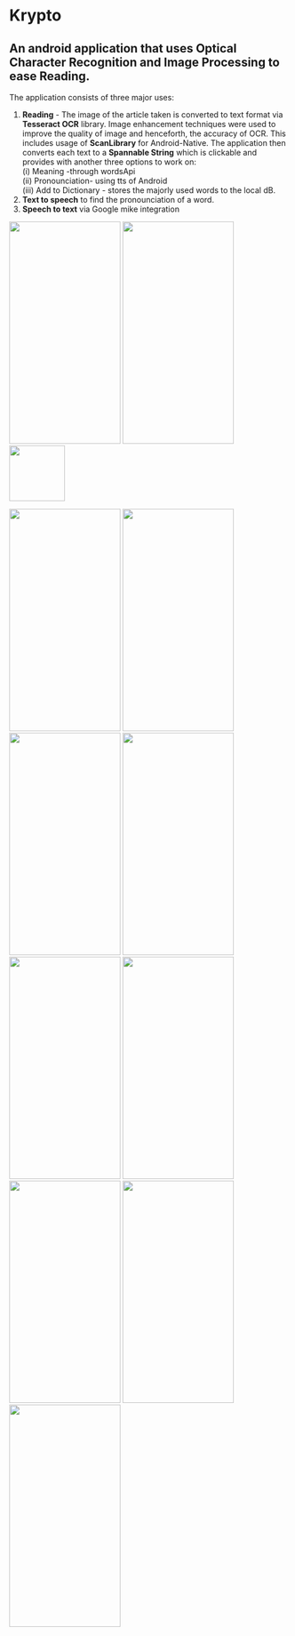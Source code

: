 # Krypto
## An android application that uses Optical Character Recognition and Image Processing to ease Reading.

The application consists of three major uses:
1. **Reading** - The image of the article taken is converted to text format via **Tesseract OCR** library.
   Image enhancement techniques were used to improve the quality of image and henceforth, the accuracy of OCR.
   This includes usage of **ScanLibrary** for Android-Native.
   The application then converts each text to a **Spannable String** which is clickable and provides with another three options
   to work on: </br>
      (i) Meaning -through wordsApi </br>
      (ii) Pronounciation- using tts of Android </br>
      (iii) Add to Dictionary - stores the majorly used words to the local dB.</br>
2. **Text to speech** to find the pronounciation of a word.
3. **Speech to text** via Google mike integration
<p float="left">
  <img src="https://github.com/sakshichahal53/Krypto/blob/master/krypto%20scs/Copy%20of%20Screenshot_2017-04-24-12-35-05.png" width="200" height="400" />
  <img src="https://github.com/sakshichahal53/Krypto/blob/master/krypto%20scs/Copy%20of%20Screenshot_2017-04-24-12-35-05.png" width="200" height="400" /> 
  <img src="/img3.png" width="100" />
</p>
<img src="https://github.com/sakshichahal53/Krypto/blob/master/krypto%20scs/Copy%20of%20Screenshot_2017-04-24-12-35-05.png" width="200" height="400" />

<img src="https://github.com/sakshichahal53/Krypto/blob/master/krypto%20scs/Copy%20of%20Screenshot_2017-04-24-12-35-05.png" data-canonical-src="https://gyazo.com/eb5c5741b6a9a16c692170a41a49c858.png" width="200" height="400" />
<img src="https://github.com/sakshichahal53/Krypto/blob/master/krypto%20scs/Copy%20of%20Screenshot_2017-04-24-12-35-05.png" data-canonical-src="https://gyazo.com/eb5c5741b6a9a16c692170a41a49c858.png" width="200" height="400" />
<img src="https://github.com/sakshichahal53/Krypto/blob/master/krypto%20scs/Copy%20of%20Screenshot_2017-04-24-12-35-05.png" data-canonical-src="https://gyazo.com/eb5c5741b6a9a16c692170a41a49c858.png" width="200" height="400" />
<img src="https://github.com/sakshichahal53/Krypto/blob/master/krypto%20scs/Copy%20of%20Screenshot_2017-04-24-12-35-05.png" data-canonical-src="https://gyazo.com/eb5c5741b6a9a16c692170a41a49c858.png" width="200" height="400" />
<img src="https://github.com/sakshichahal53/Krypto/blob/master/krypto%20scs/Copy%20of%20Screenshot_2017-04-24-12-35-05.png" data-canonical-src="https://gyazo.com/eb5c5741b6a9a16c692170a41a49c858.png" width="200" height="400" />
<img src="https://github.com/sakshichahal53/Krypto/blob/master/krypto%20scs/Copy%20of%20Screenshot_2017-04-24-12-35-05.png" data-canonical-src="https://gyazo.com/eb5c5741b6a9a16c692170a41a49c858.png" width="200" height="400" />
<img src="https://github.com/sakshichahal53/Krypto/blob/master/krypto%20scs/Copy%20of%20Screenshot_2017-04-24-12-35-05.png" data-canonical-src="https://gyazo.com/eb5c5741b6a9a16c692170a41a49c858.png" width="200" height="400" />
<img src="https://github.com/sakshichahal53/Krypto/blob/master/krypto%20scs/Copy%20of%20Screenshot_2017-04-24-12-35-05.png" data-canonical-src="https://gyazo.com/eb5c5741b6a9a16c692170a41a49c858.png" width="200" height="400" />
